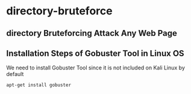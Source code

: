 # directory-bruteforce
directory Bruteforcing Attack Any Web Page 
---

Installation Steps of Gobuster Tool in Linux OS
----


We need to install Gobuster Tool since it is not included on Kali Linux by default
```
apt-get install gobuster
```
